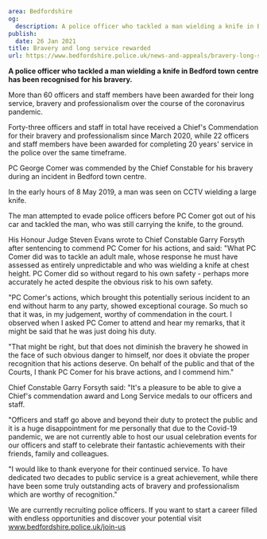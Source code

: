 ```yaml
area: Bedfordshire
og:
  description: A police officer who tackled a man wielding a knife in Bedford town centre has been recognised for his bravery.
publish:
  date: 26 Jan 2021
title: Bravery and long service rewarded
url: https://www.bedfordshire.police.uk/news-and-appeals/bravery-long-service-Jan21
```

**A police officer who tackled a man wielding a knife in Bedford town centre has been recognised for his bravery.**

More than 60 officers and staff members have been awarded for their long service, bravery and professionalism over the course of the coronavirus pandemic.

Forty-three officers and staff in total have received a Chief's Commendation for their bravery and professionalism since March 2020, while 22 officers and staff members have been awarded for completing 20 years' service in the police over the same timeframe.

PC George Comer was commended by the Chief Constable for his bravery during an incident in Bedford town centre.

In the early hours of 8 May 2019, a man was seen on CCTV wielding a large knife.

The man attempted to evade police officers before PC Comer got out of his car and tackled the man, who was still carrying the knife, to the ground.

His Honour Judge Steven Evans wrote to Chief Constable Garry Forsyth after sentencing to commend PC Comer for his actions, and said: "What PC Comer did was to tackle an adult male, whose response he must have assessed as entirely unpredictable and who was wielding a knife at chest height. PC Comer did so without regard to his own safety - perhaps more accurately he acted despite the obvious risk to his own safety.

"PC Comer's actions, which brought this potentially serious incident to an end without harm to any party, showed exceptional courage. So much so that it was, in my judgement, worthy of commendation in the court. I observed when I asked PC Comer to attend and hear my remarks, that it might be said that he was just doing his duty.

"That might be right, but that does not diminish the bravery he showed in the face of such obvious danger to himself, nor does it obviate the proper recognition that his actions deserve. On behalf of the public and that of the Courts, I thank PC Comer for his brave actions, and I commend him."

Chief Constable Garry Forsyth said: "It's a pleasure to be able to give a Chief's commendation award and Long Service medals to our officers and staff.

"Officers and staff go above and beyond their duty to protect the public and it is a huge disappointment for me personally that due to the Covid-19 pandemic, we are not currently able to host our usual celebration events for our officers and staff to celebrate their fantastic achievements with their friends, family and colleagues.

"I would like to thank everyone for their continued service. To have dedicated two decades to public service is a great achievement, while there have been some truly outstanding acts of bravery and professionalism which are worthy of recognition."

We are currently recruiting police officers. If you want to start a career filled with endless opportunities and discover your potential visit www.bedfordshire.police.uk/join-us
